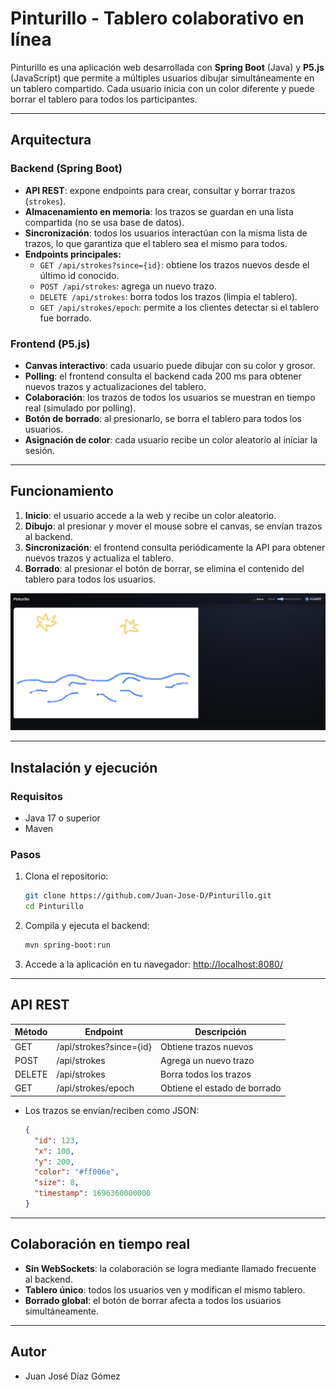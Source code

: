 # Pinturillo - Tablero colaborativo en línea

Pinturillo es una aplicación web desarrollada con **Spring Boot** (Java) y **P5.js** (JavaScript) que permite a múltiples usuarios dibujar simultáneamente en un tablero compartido. Cada usuario inicia con un color diferente y puede borrar el tablero para todos los participantes.

---

## Arquitectura

### Backend (Spring Boot)
- **API REST**: expone endpoints para crear, consultar y borrar trazos (`strokes`).
- **Almacenamiento en memoria**: los trazos se guardan en una lista compartida (no se usa base de datos).
- **Sincronización**: todos los usuarios interactúan con la misma lista de trazos, lo que garantiza que el tablero sea el mismo para todos.
- **Endpoints principales:**
  - `GET /api/strokes?since={id}`: obtiene los trazos nuevos desde el último id conocido.
  - `POST /api/strokes`: agrega un nuevo trazo.
  - `DELETE /api/strokes`: borra todos los trazos (limpia el tablero).
  - `GET /api/strokes/epoch`: permite a los clientes detectar si el tablero fue borrado.

### Frontend (P5.js)
- **Canvas interactivo**: cada usuario puede dibujar con su color y grosor.
- **Polling**: el frontend consulta el backend cada 200 ms para obtener nuevos trazos y actualizaciones del tablero.
- **Colaboración**: los trazos de todos los usuarios se muestran en tiempo real (simulado por polling).
- **Botón de borrado**: al presionarlo, se borra el tablero para todos los usuarios.
- **Asignación de color**: cada usuario recibe un color aleatorio al iniciar la sesión.

---

## Funcionamiento

1. **Inicio**: el usuario accede a la web y recibe un color aleatorio.
2. **Dibujo**: al presionar y mover el mouse sobre el canvas, se envían trazos al backend.
3. **Sincronización**: el frontend consulta periódicamente la API para obtener nuevos trazos y actualiza el tablero.
4. **Borrado**: al presionar el botón de borrar, se elimina el contenido del tablero para todos los usuarios.


![alt text](/img/image.png)

---

## Instalación y ejecución

### Requisitos
- Java 17 o superior
- Maven

### Pasos
1. Clona el repositorio:
   ```sh
   git clone https://github.com/Juan-Jose-D/Pinturillo.git
   cd Pinturillo
   ```
2. Compila y ejecuta el backend:
   ```sh
   mvn spring-boot:run
   ```
3. Accede a la aplicación en tu navegador:
   [http://localhost:8080/](http://localhost:8080/)

---

## API REST

| Método | Endpoint                | Descripción                       |
|--------|-------------------------|-----------------------------------|
| GET    | /api/strokes?since={id} | Obtiene trazos nuevos             |
| POST   | /api/strokes            | Agrega un nuevo trazo             |
| DELETE | /api/strokes            | Borra todos los trazos            |
| GET    | /api/strokes/epoch      | Obtiene el estado de borrado      |

- Los trazos se envían/reciben como JSON:
  ```json
  {
    "id": 123,
    "x": 100,
    "y": 200,
    "color": "#ff006e",
    "size": 8,
    "timestamp": 1696360000000
  }
  ```

---

## Colaboración en tiempo real

- **Sin WebSockets**: la colaboración se logra mediante llamado frecuente al backend.
- **Tablero único**: todos los usuarios ven y modifican el mismo tablero.
- **Borrado global**: el botón de borrar afecta a todos los usuarios simultáneamente.

---



## Autor

- Juan José Díaz Gómez

